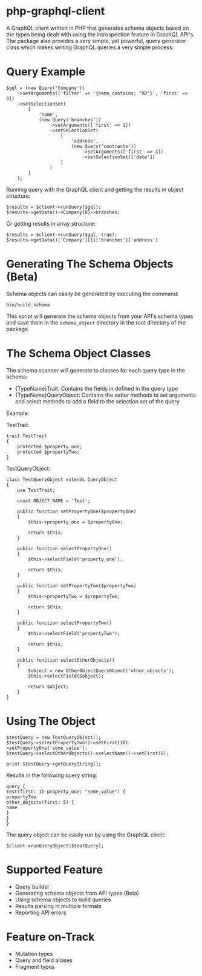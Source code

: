# php-graphql-client
A GraphQL client written in PHP that generates schema objects based on the types being dealt with using the
introspection feature in GraphQL API's. The package also provides a very simple, yet powerful, query generator class
which makes writing GraphQL queries a very simple process.

# Query Example
```
$gql = (new Query('Company'))
    ->setArguments(['filter' => '{name_contains: "XD"}', 'first' => 3])
    ->setSelectionSet(
        [
            'name',
            (new Query('branches'))
                ->setArguments(['first' => 1])
                ->setSelectionSet(
                    [
                        'address',
                        (new Query('contracts'))
                            ->setArguments(['first' => 3])
                            ->setSelectionSet(['date'])
                    ]
                )
        ]
    );
```
Running query with the GraphQL client and getting the results in object structure:
```
$results = $client->runQuery($gql);
$results->getData()->Company[0]->branches;
```
Or getting results in array structure:
```
$results = $client->runQuery($gql, true);
$results->getData()['Company'][1]['branches']['address']
```

# Generating The Schema Objects (Beta)
Schema objects can easily be generated by executing the command:
```
bin/build_schema
```
 This script will generate the schema objects from your API's schema types and save them in the `schema_object` directory
 in the root directory of the package.
 
 # The Schema Object Classes
 The schema scanner will generate to classes for each query type in the schema:
 - {TypeName}Trait: Contains the fields in defined in the query type
 - {TypeName}QueryObject: Contains the setter methods to set arguments and select methods to add a field to the selection set of the query
 
 Example:
 
 TestTrait:
 ```
 trait TestTrait
 {
     protected $property_one;
     protected $propertyTwo;
 }

```
 
 TestQueryObject:
 ```
 class TestQueryObject extends QueryObject
 {
     use TestTrait;
 
     const OBJECT_NAME = 'Test';
 
     public function setPropertyOne($propertyOne)
     {
         $this->property_one = $propertyOne;
     
         return $this;
     }
 
     public function selectPropertyOne()
     {
         $this->selectField('property_one');
     
         return $this;
     }
 
     public function setPropertyTwo($propertyTwo)
     {
         $this->propertyTwo = $propertyTwo;
     
         return $this;
     }
 
     public function selectPropertyTwo()
     {
         $this->selectField('propertyTwo');
     
         return $this;
     }
 
     public function selectOtherObjects()
     {
         $object = new OtherObjectQueryObject('other_objects');
         $this->selectField($object);
     
         return $object;
     }
 }

``` 
 
 # Using The Object 
 
 ```
$testQuery = new TestQueryObject();
$testQuery->selectPropertyTwo()->setFirst(10)->setPropertyOne('some_value');
$testQuery->selectOtherObjects()->selectName()->setFirst(5);

print $testQuery->getQueryString();
```
Results in the following query string:
```
query {
Test(first: 10 property_one: "some_value") {
propertyTwo
other_objects(first: 5) {
name
}
}
}
```

The query object can be easily run by using the GraphQL client:
```
$client->runQueryObject($testQuery);
```

# Supported Feature
- Query builder
- Generating schema objects from API types (Beta)
- Using schema objects to build queries
- Results parsing in multiple formats
- Reporting API errors

# Feature on-Track
- Mutation types
- Query and field aliases
- Fragment types
